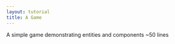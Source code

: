 ```yaml
---
layout: tutorial
title: A Game
---
```


A simple game demonstrating entities and components ~50 lines